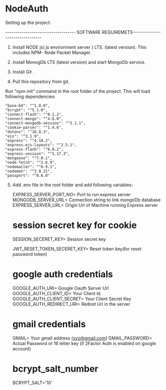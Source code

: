 # NodeAuth


Setting up the project:

----------------------------------- SOFTWARE REQUIREMETS--------------------------------

1. Install NODE js( js environment server ) LTS. (latest version). This includes NPM- Node Packet Manager. 
2. Install MonogDb LTS (latest version) and start MongoDb service.
3. Install Git .

4. Pull this repository from git.

Run "npm init" command in the root folder of the project. This will load following dependencies:

    "base-64": "^1.0.0",
    "bcrypt": "^5.1.0",
    "connect-flash": "^0.1.1",
    "connect-mongo": "^4.6.0",
    "connect-mongodb-session": "^3.1.1",
    "cookie-parser": "^1.4.6",
    "dotenv": "^16.0.3",
    "ejs": "^3.1.9",
    "express": "^4.18.2",
    "express-ejs-layouts": "^2.5.1",
    "express-flash": "^0.0.2",
    "express-session": "^1.17.3",
    "mongoose": "^7.0.1",
    "node-fetch": "^2.6.9",
    "nodemailer": "^6.9.1",
    "nodemon": "^2.0.21",
    "passport": "^0.6.0"

5. Add .env file in the root folder and add following variables:

    EXPRESS_SERVER_PORT_NO= Port to run express server 
    MONGODB_SERVER_URL= Connection string to link mongoDb database
    EXPRESS_SERVER_URL= Origin Url of Machine running Express server

    # session secret key for cookie
    SESSION_SECERET_KEY= Session secret key

    JWT_RESET_TOKEN_SECERET_KEY= Reset token key(for reset password token)

    # google auth credentials
    GOOGLE_AUTH_URI= Google Oauth Server Url
    GOOGLE_AUTH_CLIENT_ID= Your Client Id
    GOOGLE_AUTH_CLIENT_SECRET= Your Client Secret Key
    GOOGLE_AUTH_REDIRECT_URI= Rediret Uri in the server

    # gmail credentials
    GMAIL= Your gmail address (xyz@gmail.com)
    GMAIL_PASSWORD= Actual Password or 16 letter key (if 2Factor Auth is enabled on google account)
    
    # bcrypt_salt_number
    BCRYPT_SALT='10'



